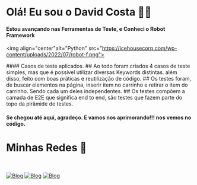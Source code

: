 # Olá! Eu sou o David Costa 🖐🏽
#### Estou avançando nas Ferramentas de Teste, e Conheci o Robot Framework
 <img align="center"alt="Python" src="https://icehousecorp.com/wp-content/uploads/2022/07/robot-f.png">

</div>
#### Casos de teste aplicados.
## Ao todo foram criados 4 casos de teste simples, mas que é possível utilizar diversas Keywords distintas. além disso, feito com boas práticas e reutilização de código. 
## Os testes foram, de buscar elementos na página, inserir item no carrinho e retirar o item do carrinho. Sendo cada um deles independentes. 
## Os testes compõem a camada de E2E que significa end to end, são testes que fazem parte do topo da pirâmide de testes. 

#### Se chegou até aqui, agradeço. E vamos nos aprimorando!!! nos vemos no código.

# Minhas Redes 💬
<br>

[![Blog](	https://img.shields.io/badge/GitHub-100000?style=for-the-badge&logo=github&logoColor=white)](https://github.com/DavidHenriqueCosta)
[![Blog](		https://img.shields.io/badge/LinkedIn-0077B5?style=for-the-badge&logo=linkedin&logoColor=whitee)](https://www.linkedin.com/in/david-costa-12a9b7213/)
[![Blog](			https://img.shields.io/badge/Telegram-2CA5E0?style=for-the-badge&logo=telegram&logoColor=white)](https://t.me/DavidHcosta)
